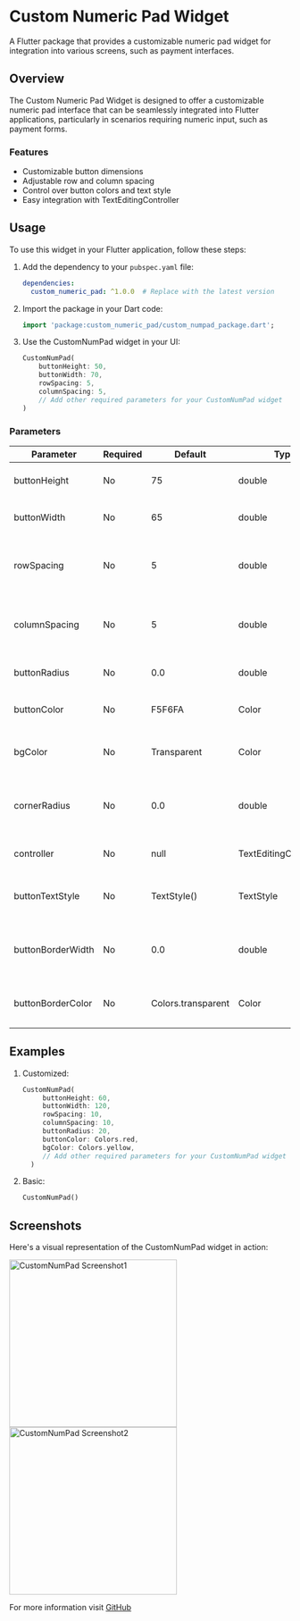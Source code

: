 # Custom Numeric Pad Widget

A Flutter package that provides a customizable numeric pad widget for integration into various screens, such as payment interfaces.

## Overview

The Custom Numeric Pad Widget is designed to offer a customizable numeric pad interface that can be seamlessly integrated into Flutter applications, particularly in scenarios requiring numeric input, such as payment forms.

### Features

- Customizable button dimensions
- Adjustable row and column spacing
- Control over button colors and text style
- Easy integration with TextEditingController

## Usage

To use this widget in your Flutter application, follow these steps:

1. Add the dependency to your `pubspec.yaml` file:

   ```yaml
   dependencies:
     custom_numeric_pad: ^1.0.0  # Replace with the latest version
   
2. Import the package in your Dart code:
    
    ```dart
    import 'package:custom_numeric_pad/custom_numpad_package.dart';

3. Use the CustomNumPad widget in your UI:

    ```dart
   CustomNumPad(
        buttonHeight: 50,
        buttonWidth: 70,
        rowSpacing: 5,
        columnSpacing: 5,
        // Add other required parameters for your CustomNumPad widget    
   )

### Parameters

| Parameter         | Required | Default            | Type                   | Description                                     |
|-------------------|----------|--------------------|------------------------|-------------------------------------------------|
| buttonHeight      | No       | 75                 | double                 | Height of the numeric pad buttons               |
| buttonWidth       | No       | 65                 | double                 | Width of the numeric pad buttons                |
| rowSpacing        | No       | 5                  | double                 | Vertical spacing between rows of buttons        |
| columnSpacing     | No       | 5                  | double                 | Horizontal spacing between columns of buttons   |
| buttonRadius      | No       | 0.0                | double                 | Radius for button corners                       |
| buttonColor       | No       | F5F6FA             | Color                  | Background color for buttons                    |
| bgColor           | No       | Transparent        | Color                  | Background color for the numeric pad            |
| cornerRadius      | No       | 0.0                | double                 | Corner radius for the entire numeric pad        |
| controller        | No       | null               | TextEditingController? | Controller for the text input field             |
| buttonTextStyle   | No       | TextStyle()        | TextStyle              | Text style for the numeric pad buttons          |
| buttonBorderWidth | No       | 0.0                | double                 | Width of the border for the numeric pad buttons |
| buttonBorderColor | No       | Colors.transparent | Color                  | Color of the border for the numeric pad buttons |


## Examples

1. Customized:

    ```dart
    CustomNumPad(
         buttonHeight: 60,
         buttonWidth: 120,
         rowSpacing: 10,
         columnSpacing: 10,
         buttonRadius: 20,
         buttonColor: Colors.red,
         bgColor: Colors.yellow,
         // Add other required parameters for your CustomNumPad widget
      )

2. Basic:

    ```dart
    CustomNumPad()

## Screenshots

Here's a visual representation of the CustomNumPad widget in action:

<img src="screenshots/Screen1.jpg" alt="CustomNumPad Screenshot1" width="300" /> <img src="screenshots/Screen2.jpg" alt="CustomNumPad Screenshot2" width="300" />
   
For more information visit [GitHub](https://github.com/TheScriptRailoth/package-custom_numpad)

      

